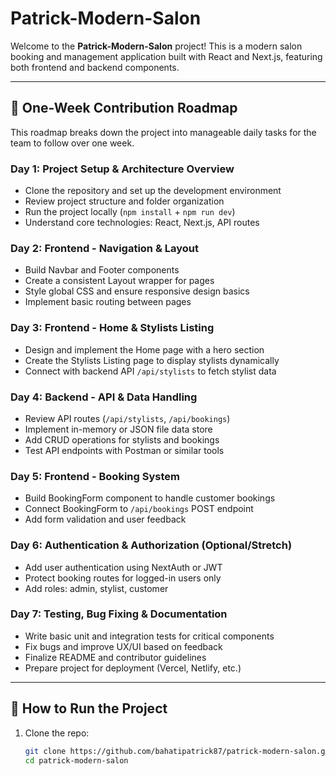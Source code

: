 # Patrick-Modern-Salon

Welcome to the **Patrick-Modern-Salon** project! This is a modern salon booking and management application built with React and Next.js, featuring both frontend and backend components.

---

## 📅 One-Week Contribution Roadmap

This roadmap breaks down the project into manageable daily tasks for the team to follow over one week.

### Day 1: Project Setup & Architecture Overview
- Clone the repository and set up the development environment
- Review project structure and folder organization
- Run the project locally (`npm install` + `npm run dev`)
- Understand core technologies: React, Next.js, API routes

### Day 2: Frontend - Navigation & Layout
- Build Navbar and Footer components
- Create a consistent Layout wrapper for pages
- Style global CSS and ensure responsive design basics
- Implement basic routing between pages

### Day 3: Frontend - Home & Stylists Listing
- Design and implement the Home page with a hero section
- Create the Stylists Listing page to display stylists dynamically
- Connect with backend API `/api/stylists` to fetch stylist data

### Day 4: Backend - API & Data Handling
- Review API routes (`/api/stylists`, `/api/bookings`)
- Implement in-memory or JSON file data store
- Add CRUD operations for stylists and bookings
- Test API endpoints with Postman or similar tools

### Day 5: Frontend - Booking System
- Build BookingForm component to handle customer bookings
- Connect BookingForm to `/api/bookings` POST endpoint
- Add form validation and user feedback

### Day 6: Authentication & Authorization (Optional/Stretch)
- Add user authentication using NextAuth or JWT
- Protect booking routes for logged-in users only
- Add roles: admin, stylist, customer

### Day 7: Testing, Bug Fixing & Documentation
- Write basic unit and integration tests for critical components
- Fix bugs and improve UX/UI based on feedback
- Finalize README and contributor guidelines
- Prepare project for deployment (Vercel, Netlify, etc.)

---

## 🚀 How to Run the Project

1. Clone the repo:
   ```bash
   git clone https://github.com/bahatipatrick87/patrick-modern-salon.git
   cd patrick-modern-salon
